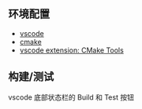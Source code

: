 ## 环境配置

- [vscode](https://code.visualstudio.com/)
- [cmake](https://cmake.org/)
- [vscode extension: CMake Tools](https://marketplace.visualstudio.com/items?itemName=ms-vscode.cmake-tools)

## 构建/测试

vscode 底部状态栏的 Build 和 Test 按钮
